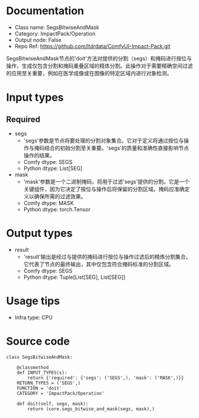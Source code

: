 # Documentation
- Class name: SegsBitwiseAndMask
- Category: ImpactPack/Operation
- Output node: False
- Repo Ref: https://github.com/ltdrdata/ComfyUI-Impact-Pack.git

SegsBitwiseAndMask节点的'doit'方法对提供的分割（segs）和掩码进行按位与操作，生成仅包含分割和掩码重叠区域的精炼分割。此操作对于需要精确空间过滤的应用至关重要，例如在医学成像或在图像的特定区域内进行对象检测。

# Input types
## Required
- segs
    - 'segs'参数是节点将要处理的分割对象集合。它对于定义将通过按位与操作与掩码结合的初始分割至关重要。'segs'的质量和准确性直接影响节点操作的结果。
    - Comfy dtype: SEGS
    - Python dtype: List[SEG]
- mask
    - 'mask'参数是一个二进制掩码，将用于过滤'segs'提供的分割。它是一个关键组件，因为它决定了按位与操作后将保留的分割区域。掩码应准确定义以确保所需的过滤效果。
    - Comfy dtype: MASK
    - Python dtype: torch.Tensor

# Output types
- result
    - 'result'输出是经过与提供的掩码进行按位与操作过滤后的精炼分割集合。它代表了节点的最终输出，其中仅包含符合掩码标准的分割区域。
    - Comfy dtype: SEGS
    - Python dtype: Tuple[List[SEG], List[SEG]]

# Usage tips
- Infra type: CPU

# Source code
```
class SegsBitwiseAndMask:

    @classmethod
    def INPUT_TYPES(s):
        return {'required': {'segs': ('SEGS',), 'mask': ('MASK',)}}
    RETURN_TYPES = ('SEGS',)
    FUNCTION = 'doit'
    CATEGORY = 'ImpactPack/Operation'

    def doit(self, segs, mask):
        return (core.segs_bitwise_and_mask(segs, mask),)
```